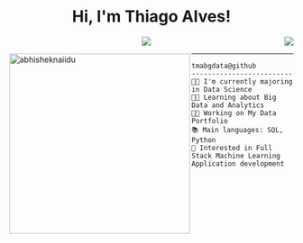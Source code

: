 <h1 align="center">
 Hi, I'm Thiago Alves!
</h1>
 <a href="https://github.com/tmabgdata"><img src="https://komarev.com/ghpvc/?username=tmabgdata&color=blue&&style=for-the-badge&label=PROFILE+VIEWS" align='right'/></a>

<!-- Typing SVG by DenverCoder1 - https://github.com/DenverCoder1/readme-typing-svg -->
<p align="center">
  <a href="https://github.com/DenverCoder1/readme-typing-svg"><img src="https://readme-typing-svg.herokuapp.com?lines=Big+Data+|+Data+Science&center=true&width=380&height=45"></a>
</p>

<img align="left" src="https://raw.githubusercontent.com/abhisheknaiidu/abhisheknaiidu/master/code.gif" alt="abhisheknaiidu" width="320" />
<hr>

```
tmabgdata@github
-------------------------
👨‍🎓 I'm currently majoring in Data Science
👨‍🔬 Learning about Big Data and Analytics
👨‍💻 Working on My Data Portfolio
📚 Main languages: SQL, Python
🎲 Interested in Full Stack Machine Learning Application development
```
